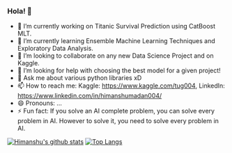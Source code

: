 ### Hola! 👋


- 🔭 I’m currently working on Titanic Survival Prediction using CatBoost MLT.
- 🌱 I’m currently learning Ensemble Machine Learning Techniques and Exploratory Data Analysis.
- 👯 I’m looking to collaborate on any new Data Science Project and on Kaggle.
- 🤔 I’m looking for help with choosing the best model for a given project!
- 💬 Ask me about various python libraries xD
- 📫 How to reach me: Kaggle: https://www.kaggle.com/tug004, LinkedIn: https://www.linkedin.com/in/himanshumadan004/
- 😄 Pronouns: ...
- ⚡ Fun fact: If you solve an AI complete problem, you can solve every problem in AI.
However to solve it, you need to solve every problem in AI.

[![Himanshu's github stats](https://github-readme-stats.vercel.app/api?username=himanshu004&show_icons=true&hide=stars&count_private=true&line_height=21&theme=tokyonight&include_all_commits=true)](https://github.com/anuraghazra/github-readme-stats)
[![Top Langs](https://github-readme-stats.vercel.app/api/top-langs/?username=himanshu004&show_icons=true&theme=tokyonight)](https://github.com/anuraghazra/github-readme-stats)
